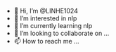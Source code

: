 - 👋 Hi, I’m @LINHE1024
- 👀 I’m interested in nlp
- 🌱 I’m currently learning nlp
- 💞️ I’m looking to collaborate on ...
- 📫 How to reach me ...

<!---
LINHE1024/LINHE1024 is a ✨ special ✨ repository because its `README.md` (this file) appears on your GitHub profile.
You can click the Preview link to take a look at your changes.
--->
